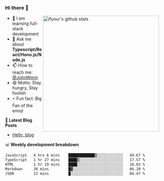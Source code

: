 ### Hi there 👋

<img style="width: 380px" align="right" src="https://github-readme-stats.vercel.app/api?username=ifyour&show_icons=true&theme=dark&card_width=280px&hide_title=true&hide=contribs&include_all_commits=true&count_private=true" alt="ifyour's github stats"/>


- 🌱  I am learning full-stack development
- 💬  Ask me about **Typescript/React/Hono.js/Node.js**
- 📫  How to reach me: [@JohnWmm](https://twitter.com/JohnWmm)
- 😄  Motto: Stay hungry, Stay foolish
- ⚡  Fun fact: Big Fan of the emoji


**📝 Latest Blog Posts**

<!-- BLOG-POST-LIST:START -->
- [Hello, blog](https://mingming.dev/posts/hello-blog)
<!-- BLOG-POST-LIST:END -->



📊 **Weekly development breakdown** 

<!-- [![wakatime](https://wakatime.com/badge/user/d2bc2102-a53a-4e4f-93d0-a8cbf4be2db4.svg)](https://wakatime.com/@d2bc2102-a53a-4e4f-93d0-a8cbf4be2db4) -->

<!--START_SECTION:waka-->

```txt
JavaScript   4 hrs 6 mins    ████████████▒░░░░░░░░░░░░   49.67 %
TypeScript   1 hr 27 mins    ████▒░░░░░░░░░░░░░░░░░░░░   17.57 %
HTML         1 hr 19 mins    ████░░░░░░░░░░░░░░░░░░░░░   16.03 %
Markdown     30 mins         █▓░░░░░░░░░░░░░░░░░░░░░░░   06.20 %
JSON         22 mins         █░░░░░░░░░░░░░░░░░░░░░░░░   04.47 %
```

<!--END_SECTION:waka-->

